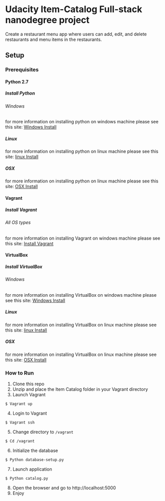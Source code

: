 # Udacity Item-Catalog Full-stack nanodegree project
Create a restaurant menu app where users can add, edit, and delete restaurants and menu items in the restaurants.
## Setup 
### Prerequisites
#### Python 2.7
##### Install Python 
###### Windows
for more information on installing python on windows machine please see this site: [Windows Install](https://www.ics.uci.edu/~pattis/common/handouts/pythoneclipsejava/python.html)

##### Linux
for more information on installing python on linux machine please see this site: [linux Install](https://docs.aws.amazon.com/cli/latest/userguide/install-linux-python.html)

##### OSX 
for more information on installing python on linux machine please see this site: [OSX Install](https://docs.python-guide.org/starting/install3/osx)

#### Vagrant
##### Install Vagrant 
###### All OS types
for more information on installing Vagrant on windows machine please see this site: [Install Vagrant](https://www.vagrantup.com/docs/installation)

#### VirtualBox
##### Install VirtualBox
###### Windows
for more information on installing VirtualBox on windows machine please see this site: [Windows Install](https://websiteforstudents.com/installing-virtualbox-windows-10/)

##### Linux
for more information on installing VirtualBox on linux machine please see this site: [linux Install](https://websiteforstudents.com/installing-virtualbox-5-2-ubuntu-17-04-17-10/)

##### OSX 
for more information on installing VirtualBox on linux machine please see this site: [OSX Install](https://matthewpalmer.net/blog/2017/12/10/install-virtualbox-mac-high-sierra/index.html)


### How to Run
1. Clone this repo
2. Unzip and place the Item Catalog folder in your Vagrant directory
3. Launch Vagrant
```
$ Vagrant up 
```
4. Login to Vagrant
```
$ Vagrant ssh
```
5. Change directory to `/vagrant`
```
$ Cd /vagrant
```
6. Initialize the database
```
$ Python database-setup.py
```
7. Launch application
```
$ Python catalog.py
```
8. Open the browser and go to http://localhost:5000
9. Enjoy
